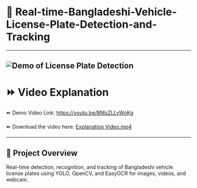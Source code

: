 # 🚗 Real-time-Bangladeshi-Vehicle-License-Plate-Detection-and-Tracking
---

![Demo of License Plate Detection](assets/demo.gif)
---

# ⏩ Video Explanation

⏩ Demo Video Link: https://youtu.be/BMsZLLyWoKg

⏩ Download the video here: [Explanation Video.mp4](English_Bangla_PDF_Example.mp4)

---

## 🚀 Project Overview
Real-time detection, recognition, and tracking of Bangladeshi vehicle license plates using YOLO, OpenCV, and EasyOCR for images, videos, and webcam.
